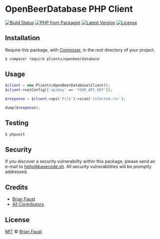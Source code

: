 # OpenBeerDatabase PHP Client

[![Build Status](https://img.shields.io/travis/plients/OpenBeerDatabase-PHP-Client/master.svg?style=flat-square)](https://travis-ci.org/plients/OpenBeerDatabase-PHP-Client)
[![PHP from Packagist](https://img.shields.io/packagist/php-v/plients/openbeerdatabase.svg?style=flat-square)]()
[![Latest Version](https://img.shields.io/github/release/plients/OpenBeerDatabase-PHP-Client.svg?style=flat-square)](https://github.com/plients/OpenBeerDatabase-PHP-Client/releases)
[![License](https://img.shields.io/packagist/l/plients/OpenBeerDatabase-PHP-Client.svg?style=flat-square)](https://packagist.org/packages/plients/OpenBeerDatabase-PHP-Client)

## Installation

Require this package, with [Composer](https://getcomposer.org/), in the root directory of your project.

```bash
$ composer require plients/openbeerdatabase
```

## Usage

```php
$client = new Plients\OpenBeerDatabase\Client();
$client->setConfig(['apiKey' => 'YOUR_API_KEY']);

$response = $client->api('File')->scan('infected.rar');

dump($response);
```

## Testing

``` bash
$ phpunit
```

## Security

If you discover a security vulnerability within this package, please send an e-mail to hello@basecode.sh. All security vulnerabilities will be promptly addressed.

## Credits

- [Brian Faust](https://github.com/faustbrian)
- [All Contributors](../../contributors)

## License

[MIT](LICENSE) © [Brian Faust](https://basecode.sh)
